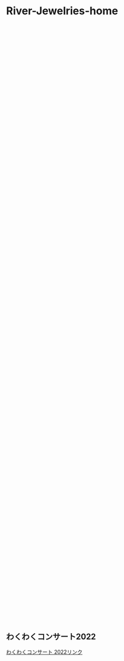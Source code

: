 # River-Jewelries-home
<!DOCTYPE html>
<!-- saved from url=(0054)https://naoyu.net/sample/scroll-background-fadein.html -->
<html lang="ja"><head><meta http-equiv="Content-Type" content="text/html; charset=UTF-8">

<title>Scroll Background Fadein | naoyu.net</title>
<meta name="viewport" content="width=device-width, initial-scale=1.0, user-scalable=no">
<!-- Global site tag (gtag.js) - Google Analytics -->
<script async src="https://www.googletagmanager.com/gtag/js?id=UA-10603270-10">
</script>
<script>
  window.dataLayer = window.dataLayer || [];
  function gtag(){dataLayer.push(arguments);}
  gtag('js', new Date());

  gtag('config', 'UA-10603270-10');
</script>
<script src="https://ajax.googleapis.com/ajax/libs/jquery/2.2.0/jquery.min.js">
</script>
<style>
/* init */
.background {
    top: 0;
    left: 0;
    right: 0;
    height: 100%;
    position: fixed;
    background-position: center center;
    opacity: 0;
-webkit-background-size: cover;
        background-size: cover;
-webkit-transition: all 0.5s ease 0s;
   -moz-transition: all 0.5s ease 0s;
        transition: all 0.5s ease 0s;
}
.show .background { opacity: 1;}
.contents .wrap {
    padding: 40vh 0 60vh;
    position: relative;
    z-index: 2;
}
  p {
color: #fffafa;
font-size: 1.5em;
 }
<!--
 .red {color:#ff0000;}
 .grey {color:#999999;}
 .snow {color:#fffafa;}
 .yellow {color:#ff0000; background:#ffff00;}
 .blue {color:#0000ff;}
 .white {color:#ffffff; blinking;}
 .waku {border:2px dotted #99cc66;
　　　　　　line-height: 200%;
　　　　　　padding: 10px;}
 -->
/* design*/
#content01_bg {background-image: url(https://peyng.github.io/2022criterium/20221015criterium.png);}
#content02_bg {background-image: url(https://peyng.github.io/miya_jazz_inn_2021/20211030_005.jpg);}
#content03_bg {background-image: url(https://peyng.github.io/miya_street_gig_2021/20210522038.JPG);}
#content04_bg {background-image: url(https://peyng.github.io/miya_jazz_inn/back.JPG);
<!--
#content05_bg {background-image: url(https://torokoid.github.io/mahoroba/283.JPG);}
#content06_bg {background-image: url(https://torokoid.github.io/mahoroba/454.JPG);}   
#content07_bg {background-image: url(https://torokoid.github.io/mahoroba_2018/20180810_097.JPG);}
#content08_bg {background-image: url(https://torokoid.github.io/mahoroba_2019/20190809_068.JPG);}
-->

/*
#content01 .wrap { background-color: rgba(255,0,0,0.2);}
#content02 .wrap { background-color: rgba(0,255,0,0.2);}
#content03 .wrap { background-color: rgba(0,0,255,0.2);}
#content04 .wrap { background-color: rgba(255,0,0,0.2);}
#content05 .wrap { background-color: rgba(0,255,0,0.2);}
#content06 .wrap { background-color: rgba(0,0,255,0.2);}
#content07 .wrap { background-color: rgba(255,0,0,0.2);}
*/

#content01 .wrap { background-color: rgba(0,0,0,0);}
#content02 .wrap { background-color: rgba(0,0,0,0);}
#content03 .wrap { background-color: rgba(0,0,0,0);}
#content04 .wrap { background-color: rgba(0,0,0,0);}
#content05 .wrap { background-color: rgba(0,0,0,0);}
#content06 .wrap { background-color: rgba(0,0,0,0);}
#content07 .wrap { background-color: rgba(0,0,0,0);}
#content08 .wrap { background-color: rgba(0,0,0,0);}

.text-box {
    padding: 50px 25px;
    max-width: 640px;
    background-color: rgba(0,0,0,0.5);
    color: #fff;
}
#content02 .text-box {
    margin-left: auto;
}
#content04 .text-box {
    margin-left: auto;
}
#content06 .text-box {
    margin-left: auto;
}
#content08 .text-box {
    margin-left: auto;
}
.text-box .catch {
    margin: 0 0 10px;
    font-size: 40px;
}
.text-box .copy {
    margin: 0;
    line-height: 2;
}
a{color: #fff;}
    
</style>
<link rel="preload" href="f.txt" as="script">
    <script type="text/javascript" src="f.txt"></script>
    <link rel="preload" href="f.txt" as="script">
    <script type="text/javascript" src="f.txt"></script>
    <link rel="preload" href="https://pagead2.googlesyndication.com/pagead/js/r20190424/r20190131/show_ads_impl.js" as="script">
    </head>
    
<body>
<section id="contents">
    <div id="content01" class="contents show">
        <div id="content01_bg" class="background"></div>
        <div class="wrap">
            <div class="text-box">
                <h1 class="catch">わくわくコンサート2022<!--&ensp;&ensp;&ensp;&ensp;<img src="https://torokoid.github.io/fts/QR_mahoroba_home.png" alt="アクセス用QRコード" width="80">--></h1>
                <a href="https://peyng.github.io/2022criterium/">わくわくコンサート 2022リンク</a>
            </div>
        </div>
    </div><!-- content01 -->

<section id="contents">
    <div id="content02" class="contents show">
        <div id="content02_bg" class="background"></div>
        <div class="wrap">
            <div class="text-box">
                <h1 class="catch">Miya jazz inn 2021<!--&ensp;&ensp;&ensp;&ensp;<img src="https://torokoid.github.io/fts/QR_mahoroba_home.png" alt="アクセス用QRコード" width="80">--></h1>
                <a href="https://peyng.github.io/miya_jazz_inn_2021/">Miya jaza inn 2021リンク</a>
            </div>
        </div>
    </div><!-- content02 -->
    
    <div id="content03" class="contents">
        <div id="content03_bg" class="background"></div>
        <div class="wrap">
            <div class="text-box">
                <h1 class="catch">Miya street gig 2021<!--&ensp;&ensp;&ensp;&ensp;<img src="https://torokoid.github.io/fts/QR_mahoroba_home.png" alt="アクセス用QRコード" width="80">--></h1>
                <a href="https://peyng.github.io/miya_street_gig_2021/">Miya street gig 2021リンク</a>
            </div>
        </div>
    </div><!-- content03 -->
  
    <div id="content04" class="contents">
        <div id="content04_bg" class="background"></div>
        <div class="wrap">
            <div class="text-box">
                <h1 class="catch">Miya jazz inn 2020</h1>
                <a href="https://peyng.github.io/miya_jazz_inn/">Miya jazz inn 2020リンク</a>
             </div>
        </div>
    </div><!-- content04 -->
    
<!--
<div id="content04" class="contents">
        <div id="content04_bg" class="background"></div>
        <div class="wrap">
            <div class="text-box">
                <p class="catch">2015年まほろば</p>
                <a href="https://torokoid.github.io/mahoroba_2015/">2015年まほろばHPリンク</a>
             </div>
        </div>
    </div><!-- content04 -->
<!--
<div id="content05" class="contents">
        <div id="content05_bg" class="background"></div>
        <div class="wrap">
            <div class="text-box">
                <p class="catch">2016年まほろば</p>
                <a href="https://torokoid.github.io/mahoroba_2016/">2016年まほろばHPリンク</a>
            </div>
        </div> 
    </div><!-- content05 -->
<!--
<div id="content06" class="contents">
        <div id="content06_bg" class="background"></div>
        <div class="wrap">
            <div class="text-box">
                <p class="catch">2017年まほろば</p>
                <a href="https://torokoid.github.io/mahoroba_2017/">2017年まほろばHPリンク</a>
            </div>
        </div> 
    </div><!-- content06 -->
<!--
<div id="content07" class="contents">
        <div id="content07_bg" class="background"></div>
        <div class="wrap">
            <div class="text-box">
                <p class="catch">2018年まほろば</p>
                <a href="https://torokoid.github.io/mahoroba_2018/">2018年まほろばHPリンク</a>
            </div>
        </div> 
    </div><!-- content07 -->
<!--
<div id="content08" class="contents">
        <div id="content08_bg" class="background"></div>
        <div class="wrap">
            <div class="text-box">
                <p class="catch">2019年まほろば</p>
                <a href="https://torokoid.github.io/mahoroba_2019/">2019年まほろばHPリンク</a>
            </div>
        </div> 
    </div><!-- content08 -->

<!--
                <div class="ad" style="text-align: center;">
                <script async="" src="./Scroll_files/f.txt"></script>
                -->
                <!-- naoyunet sampleページ -->
                <!--
                <ins class="adsbygoogle" style="display: block; height: 59px; width: 640px;" data-ad-client="ca-pub-7408088410773034" data-ad-slot="5732846980" data-ad-format="auto" data-full-width-responsive="true" data-adsbygoogle-status="done"><ins id="aswift_1_expand" style="display: inline-table; border: none; height: 59px; margin: 0px; padding: 0px; position: relative; visibility: visible; width: 640px; background-color: transparent;"><ins id="aswift_1_anchor" style="display: block; border: none; height: 59px; margin: 0px; padding: 0px; position: relative; visibility: visible; width: 640px; background-color: transparent; overflow: hidden;"><iframe width="640" height="59" frameborder="0" marginwidth="0" marginheight="0" vspace="0" hspace="0" allowtransparency="true" scrolling="no" allowfullscreen="true" onload="var i=this.id,s=window.google_iframe_oncopy,H=s&amp;&amp;s.handlers,h=H&amp;&amp;H[i],w=this.contentWindow,d;try{d=w.document}catch(e){}if(h&amp;&amp;d&amp;&amp;(!d.body||!d.body.firstChild)){if(h.call){setTimeout(h,0)}else if(h.match){try{h=s.upd(h,i)}catch(e){}w.location.replace(h)}}" id="aswift_1" name="aswift_1" style="left: 0px; position: absolute; top: 0px; border: 0px; width: 640px; height: 59px;" src="./Scroll_files/saved_resource.html"></iframe></ins></ins></ins>
                -->
                <script>
                (adsbygoogle = window.adsbygoogle || []).push({});
                </script>
                </div>
<!-- フッタ -->
 <footer>
 <span class="white">Copyright 2019/07/07 Torokoid</span>
 </footer>
            </div>
        </div>
    </div>
</section>

<script>
$(function(){
    $('.contents').each(function(i, elem){
        var contentsPOS = $(elem).offset().top;
        $(window).on('load scroll resize', function(){
            var winHeight = $(window).height();
            var scrollTop = $(window).scrollTop();
            var showClass = 'show';
            var timing = 100;
            if (scrollTop >= contentsPOS - winHeight + timing){
              $(elem).addClass(showClass);
            } else {
              $(elem).removeClass(showClass);
            }
        });
    });
});
</script>


<ins class="adsbygoogle adsbygoogle-noablate" data-adsbygoogle-status="done" style="display: none !important;"><ins id="aswift_0_expand" style="display:inline-table;border:none;height:0px;margin:0;padding:0;position:relative;visibility:visible;width:0px;background-color:transparent;"><ins id="aswift_0_anchor" style="display:block;border:none;height:0px;margin:0;padding:0;position:relative;visibility:visible;width:0px;background-color:transparent;"><iframe frameborder="0" marginwidth="0" marginheight="0" vspace="0" hspace="0" allowtransparency="true" scrolling="no" allowfullscreen="true" onload="var i=this.id,s=window.google_iframe_oncopy,H=s&amp;&amp;s.handlers,h=H&amp;&amp;H[i],w=this.contentWindow,d;try{d=w.document}catch(e){}if(h&amp;&amp;d&amp;&amp;(!d.body||!d.body.firstChild)){if(h.call){setTimeout(h,0)}else if(h.match){try{h=s.upd(h,i)}catch(e){}w.location.replace(h)}}" id="aswift_0" name="aswift_0" style="left:0;position:absolute;top:0;border:0px;width:0px;height:0px;" src="./Scroll_files/saved_resource(1).html"></iframe></ins></ins></ins><iframe id="google_osd_static_frame_1872476073822" name="google_osd_static_frame" style="display: none; width: 0px; height: 0px;" src="./Scroll_files/saved_resource(2).html"></iframe></body><iframe id="google_shimpl" style="display: none;" src="./Scroll_files/saved_resource(3).html"></iframe><iframe id="google_esf" name="google_esf" src="./Scroll_files/zrt_lookup.html" data-ad-client="ca-pub-7408088410773034" style="display: none;"></iframe>

<script type='text/javascript' src='https://torokoid.github.io/shiba/jquery.js?ver=1.12.4'></script>
<script src="https://torokoid.github.io/shiba/jquery.goup.min.js"></script>
<script src="https://torokoid.github.io/shiba/my.js"></script> 
